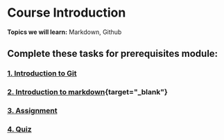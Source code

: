 # Course Introduction

**Topics we will learn:** Markdown, Github



## Complete these tasks for prerequisites module:


### [1. Introduction to Git](git.md)

### [2. Introduction to markdown](https://github.com/DevIncept/Prerequisite-Module/blob/master/Markdown.md){target="_blank"}

### [3. Assignment](Assignment.md)

### [4. Quiz](Quiz.md)
